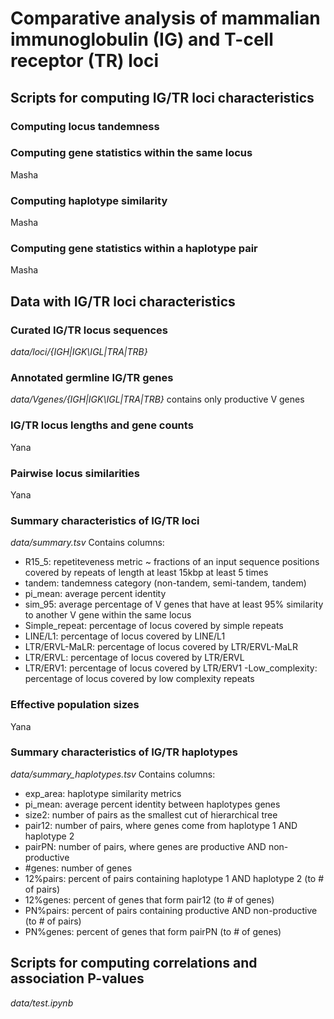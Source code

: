 # Comparative analysis of mammalian immunoglobulin (IG) and T-cell receptor (TR) loci

## Scripts for computing IG/TR loci characteristics
### Computing locus tandemness

### Computing gene statistics within the same locus
Masha

### Computing haplotype similarity
Masha

### Computing gene statistics within a haplotype pair
Masha

## Data with IG/TR loci characteristics
### Curated IG/TR locus sequences
*data/loci/{IGH|IGK\IGL|TRA|TRB}*

### Annotated germline IG/TR genes
*data/Vgenes/{IGH|IGK\IGL|TRA|TRB}*
contains only productive V genes

### IG/TR locus lengths and gene counts
Yana

### Pairwise locus similarities
Yana

### Summary characteristics of IG/TR loci
*data/summary.tsv*
Contains columns:
- R15_5: repetiteveness metric ~ fractions of an input sequence positions covered by repeats of length at least 15kbp at least 5 times
- tandem: tandemness category (non-tandem, semi-tandem, tandem)
- pi_mean: average percent identity 
- sim_95: average percentage of V genes that have at least 95% similarity to another V gene within the same locus 
- Simple_repeat: percentage of locus covered by simple repeats
- LINE/L1: percentage of locus covered by LINE/L1
- LTR/ERVL-MaLR: percentage of locus covered by LTR/ERVL-MaLR
- LTR/ERVL: percentage of locus covered by LTR/ERVL
- LTR/ERV1: percentage of locus covered by LTR/ERV1
-Low_complexity: percentage of locus covered by low complexity repeats

### Effective population sizes
Yana

### Summary characteristics of IG/TR haplotypes
*data/summary_haplotypes.tsv*
Contains columns: 
- exp_area: haplotype similarity metrics
- pi_mean: average percent identity between haplotypes genes
- size2: number of pairs as the smallest cut of hierarchical tree
- pair12: number of pairs, where genes come from haplotype 1 AND haplotype 2
- pairPN: number of pairs, where genes are productive AND non-productive
- #genes: number of genes
- 12%pairs: percent of pairs containing haplotype 1 AND haplotype 2 (to # of pairs)
- 12%genes: percent of genes that form pair12 (to # of genes)
- PN%pairs: percent of pairs containing productive AND non-productive (to # of pairs)
- PN%genes: percent of genes that form pairPN (to # of genes)

## Scripts for computing correlations and association P-values 
*data/test.ipynb*
